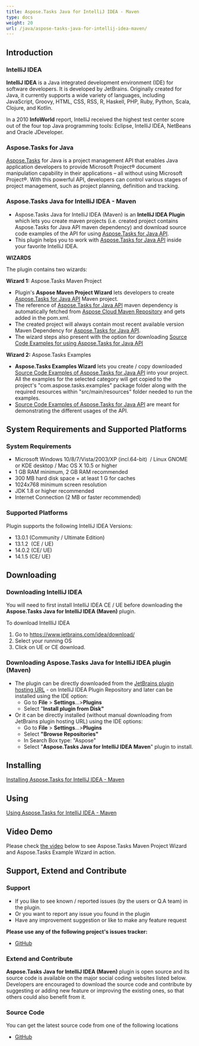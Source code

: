 ```yaml
---
title: Aspose.Tasks Java for IntelliJ IDEA - Maven
type: docs
weight: 20
url: /java/aspose-tasks-java-for-intellij-idea-maven/
---
```


## **Introduction**
### **IntelliJ IDEA**
**IntelliJ IDEA** is a Java integrated development environment (IDE) for software developers. It is developed by JetBrains. Originally created for Java, it currently supports a wide variety of languages, including JavaScript, Groovy, HTML, CSS, RSS, R, Haskell, PHP, Ruby, Python, Scala, Clojure, and Kotlin.

In a 2010 **InfoWorld** report, IntelliJ received the highest test center score out of the four top Java programming tools: Eclipse, IntelliJ IDEA, NetBeans and Oracle JDeveloper.
### **Aspose.Tasks for Java**
[Aspose.Tasks](https://products.aspose.com/tasks/java) for Java is a project management API that enables Java application developers to provide Microsoft Project® document manipulation capability in their applications – all without using Microsoft Project®. With this powerful API, developers can control various stages of project management, such as project planning, definition and tracking.
### **Aspose.Tasks Java for IntelliJ IDEA - Maven**
- Aspose.Tasks Java for IntelliJ IDEA (Maven) is an **IntelliJ IDEA Plugin** which lets you create maven projects (i.e. created project contains Aspose.Tasks for Java API maven dependency) and download source code examples of the API for using [Aspose.Tasks for Java API](https://products.aspose.com/tasks/java).
- This plugin helps you to work with [Aspose.Tasks for Java API](https://products.aspose.com/tasks/java) inside your favorite IntelliJ IDEA.

**WIZARDS**

The plugin contains two wizards:

**Wizard 1:** Aspose.Tasks Maven Project

- Plugin's **Aspose Maven Project Wizard** lets developers to create [Aspose.Tasks for Java API](https://products.aspose.com/tasks/java) Maven project.
- The reference of [Aspose.Tasks for Java API](https://products.aspose.com/tasks/java) maven dependency is automatically fetched from [Aspose Cloud Maven Repository](https://maven.aspose.com/artifactory/webapp/home.html?0) and gets added in the pom.xml.
- The created project will always contain most recent available version Maven Dependency for [Aspose.Tasks for Java API](https://products.aspose.com/tasks/java).
- The wizard steps also present with the option for downloading [Source Code Examples for using Aspose.Tasks for Java API](https://github.com/aspose-tasks/Aspose.Tasks-for-Java/tree/master/Examples)

**Wizard 2:** Aspose.Tasks Examples

- **Aspose.Tasks Examples Wizard** lets you create / copy downloaded [Source Code Examples of Aspose.Tasks for Java API](https://github.com/aspose-tasks/Aspose.Tasks-for-Java/tree/master/Examples) into your project. All the examples for the selected category will get copied to the project's "com.aspose.tasks.examples" package folder along with the required resources within "src/main/resources" folder needed to run the examples.
- [Source Code Examples of Aspose.Tasks for Java API](https://github.com/aspose-tasks/Aspose.Tasks-for-Java/tree/master/Examples) are meant for demonstrating the different usages of the API.
## **System Requirements and Supported Platforms**
### **System Requirements**
- Microsoft Windows 10/8/7/Vista/2003/XP (incl.64-bit)  / Linux GNOME or KDE desktop / Mac OS X 10.5 or higher
- 1 GB RAM minimum, 2 GB RAM recommended
- 300 MB hard disk space + at least 1 G for caches
- 1024x768 minimum screen resolution
- JDK 1.8 or higher recommended
- Internet Connection (2 MB or faster recommended)
### **Supported Platforms**
Plugin supports the following IntelliJ IDEA Versions:

- 13.0.1 (Community / Ultimate Edition)
- 13.1.2  (CE / UE)
- 14.0.2 (CE/ UE)
- 14.1.5 (CE/ UE)
## **Downloading**
### **Downloading IntelliJ IDEA**
You will need to first install IntelliJ IDEA CE / UE before downloading the **Aspose.Tasks Java for IntelliJ IDEA (Maven)** plugin.

To download IntellliJ IDEA

1. Go to <https://www.jetbrains.com/idea/download/>
2. Select your running OS
3. Click on UE or CE download.
### **Downloading Aspose.Tasks Java for IntelliJ IDEA plugin (Maven)**
- The plugin can be directly downloaded from the [JetBrains plugin hosting URL](https://plugins.jetbrains.com/plugin/8003-aspose-tasks-java-for-intellij-idea-maven/) - on IntelliJ IDEA Plugin Repository
  and later can be installed using the IDE option: 
  - Go to **File** > **Settings**...>**Plugins**
  - Select "**Install plugin from Disk"**
- Or it can be directly installed (without manual downloading from JetBrains plugin hosting URL) using the IDE options: 
  - Go to **File** > **Settings**...>**Plugins**
  - Select **"Browse Repositories"**
  - In Search Box type: "Aspose"
  - Select "**Aspose.Tasks Java for IntelliJ IDEA Maven**" plugin to install.
## **Installing**
[Installing Aspose.Tasks for IntelliJ IDEA - Maven](https://docs.aspose.com/tasks/java/installing-and-using-aspose-tasks-for-intellij-idea-maven/#InstallingandUsingAspose.TasksforIntelliJIDEA-Maven-Installing)
## **Using**
[Using Aspose.Tasks for IntelliJ IDEA - Maven](https://docs.aspose.com/tasks/java/installing-and-using-aspose-tasks-for-intellij-idea-maven/#InstallingandUsingAspose.TasksforIntelliJIDEA-Maven-Using)
## **Video Demo**
Please check [the video](https://youtu.be/yG8cZ_Fis-I) below to see Aspose.Tasks Maven Project Wizard and Aspose.Tasks Example Wizard in action.
## **Support, Extend and Contribute**
### **Support**
- If you like to see known / reported issues (by the users or Q.A team) in the plugin.
- Or you want to report any issue you found in the plugin
- Have any improvement suggestion or like to make any feature request

**Please use any of the following project's issues tracker:**

- [GitHub](https://github.com/aspose-tasks/Aspose.Tasks-for-Java/issues)
### **Extend and Contribute**
**Aspose.Tasks Java for IntelliJ IDEA (Maven)** plugin is open source and its source code is available on the major social coding websites listed below. Developers are encouraged to download the source code and contribute by suggesting or adding new feature or improving the existing ones, so that others could also benefit from it.
### **Source Code**
You can get the latest source code from one of the following locations

- [GitHub](https://github.com/aspose-tasks/Aspose.Tasks-for-Java/tree/master/Plugins/Aspose.Tasks-for-Java_for_IntelliJ%28Maven%29)
